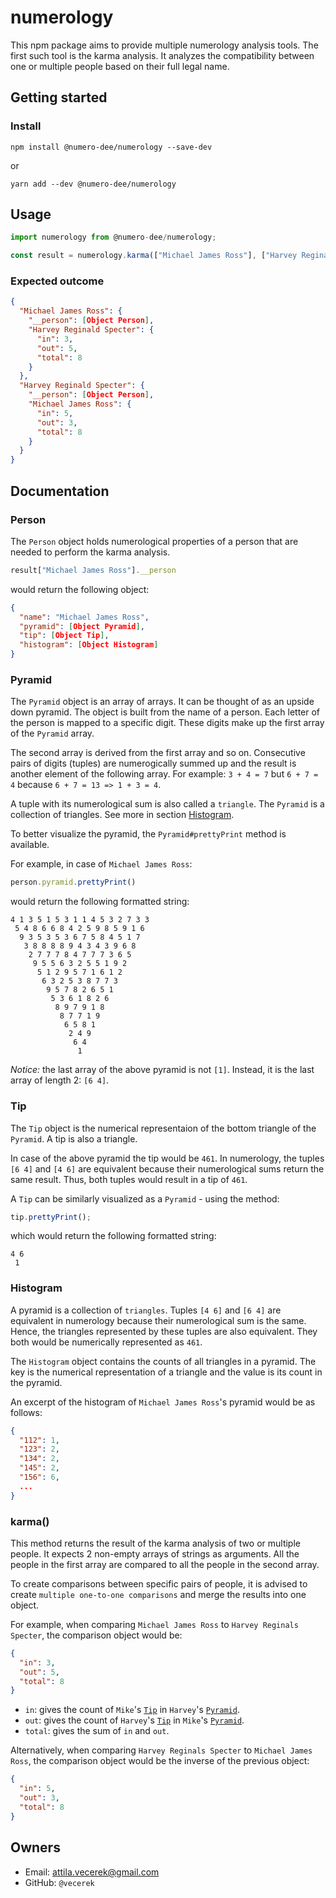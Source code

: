 # numerology

This npm package aims to provide multiple numerology analysis tools. The first such tool is the karma analysis. It analyzes the compatibility between one or multiple people based on their full legal name.

## Getting started
### Install

```
npm install @numero-dee/numerology --save-dev
```

or

```
yarn add --dev @numero-dee/numerology
```

## Usage

```js
import numerology from @numero-dee/numerology;

const result = numerology.karma(["Michael James Ross"], ["Harvey Reginald Specter"])
```
### Expected outcome

```json
{
  "Michael James Ross": {
    "__person": [Object Person],
    "Harvey Reginald Specter": {
      "in": 3,
      "out": 5,
      "total": 8
    }
  },
  "Harvey Reginald Specter": {
    "__person": [Object Person],
    "Michael James Ross": {
      "in": 5,
      "out": 3,
      "total": 8
    }
  }
}
```

## Documentation

### Person

The `Person` object holds numerological properties of a person that are needed to perform the karma analysis.

```js
result["Michael James Ross"].__person
```

would return the following object:

```json
{
  "name": "Michael James Ross",
  "pyramid": [Object Pyramid],
  "tip": [Object Tip],
  "histogram": [Object Histogram]
}
```

### Pyramid

The `Pyramid` object is an array of arrays. It can be thought of as an upside down pyramid. The object is built from the name of a person. Each letter of the person is mapped to a specific digit. These digits make up the first array of the `Pyramid` array.

The second array is derived from the first array and so on. Consecutive pairs of digits (tuples) are numerogically summed up and the result is another element of the following array. For example: `3 + 4 = 7` but `6 + 7 = 4` because `6 + 7 = 13 => 1 + 3 = 4`.

A tuple with its numerological sum is also called a `triangle`. The `Pyramid` is a collection of triangles. See more in section [Histogram](#histogram).

To better visualize the pyramid, the `Pyramid#prettyPrint` method is available.

For example, in case of `Michael James Ross`:

```js
person.pyramid.prettyPrint()
```

would return the following formatted string:

```
4 1 3 5 1 5 3 1 1 4 5 3 2 7 3 3
 5 4 8 6 6 8 4 2 5 9 8 5 9 1 6
  9 3 5 3 5 3 6 7 5 8 4 5 1 7
   3 8 8 8 8 9 4 3 4 3 9 6 8
    2 7 7 7 8 4 7 7 7 3 6 5
     9 5 5 6 3 2 5 5 1 9 2
      5 1 2 9 5 7 1 6 1 2
       6 3 2 5 3 8 7 7 3
        9 5 7 8 2 6 5 1
         5 3 6 1 8 2 6
          8 9 7 9 1 8
           8 7 7 1 9
            6 5 8 1
             2 4 9
              6 4
               1
```

*Notice:* the last array of the above pyramid is not `[1]`. Instead, it is the last array of length 2: `[6 4]`.

### Tip
The `Tip` object is the numerical representaion of the bottom triangle of the `Pyramid`. A tip is also a triangle.

In case of the above pyramid the tip would be `461`. In numerology, the tuples `[6 4]` and `[4 6]` are equivalent because their numerological sums return the same result. Thus, both tuples would result in a tip of `461`.

A `Tip` can be similarly visualized as a `Pyramid` - using the method:

```js
tip.prettyPrint();
```

which would return the following formatted string:

```
4 6
 1
```

### Histogram
A pyramid is a collection of `triangles`. Tuples `[4 6]` and `[6 4]` are equivalent in numerology because their numerological sum is the same. Hence, the triangles represented by these tuples are also equivalent. They both would be numerically represented as `461`.

The `Histogram` object contains the counts of all triangles in a pyramid. The key is the numerical representation of a triangle and the value is its count in the pyramid.

An excerpt of the histogram of `Michael James Ross`'s pyramid would be as follows:

```json
{
  "112": 1,
  "123": 2,
  "134": 2,
  "145": 2,
  "156": 6,
  ...
}
```

### karma()

This method returns the result of the karma analysis of two or multiple people. It expects 2 non-empty arrays of strings as arguments. All the people in the first array are compared to all the people in the second array.

To create comparisons between specific pairs of people, it is advised to create `multiple one-to-one comparisons` and merge the results into one object.

For example, when comparing `Michael James Ross` to `Harvey Reginals Specter`, the comparison object would be:

```json
{
  "in": 3,
  "out": 5,
  "total": 8
}
```

- `in`: gives the count of `Mike`'s [`Tip`](#tip) in `Harvey`'s [`Pyramid`](#pyramid).
- `out`: gives the count of `Harvey`'s [`Tip`](#tip) in `Mike`'s [`Pyramid`](#pyramid).
- `total`: gives the sum of `in` and `out`.

Alternatively, when comparing `Harvey Reginals Specter` to `Michael James Ross`, the comparison object would be the inverse of the previous object:

```json
{
  "in": 5,
  "out": 3,
  "total": 8
}
```

## Owners
- Email: [attila.vecerek@gmail.com](mailto:attila.vecerek@gmail.com)
- GitHub: `@vecerek`
